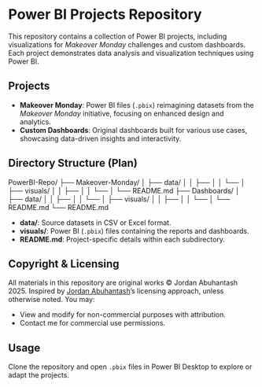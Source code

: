 # Power BI Projects Repository

This repository contains a collection of Power BI projects, including visualizations for *Makeover Monday* challenges and custom dashboards. Each project demonstrates data analysis and visualization techniques using Power BI.

## Projects
- **Makeover Monday**: Power BI files (`.pbix`) reimagining datasets from the *Makeover Monday* initiative, focusing on enhanced design and analytics.
- **Custom Dashboards**: Original dashboards built for various use cases, showcasing data-driven insights and interactivity.

## Directory Structure (Plan)
PowerBI-Repo/
├── Makeover-Monday/
│   ├── data/
│   │   ├── 
│   │   └── 
│   ├── visuals/
│   │   ├── 
│   │   └── 
│   └── README.md
├── Dashboards/
│   ├── data/
│   │   ├── 
│   │   └── 
│   ├── visuals/
│   │   ├── 
│   │   └── 
│   └── README.md
└── README.md


- **data/**: Source datasets in CSV or Excel format.
- **visuals/**: Power BI (`.pbix`) files containing the reports and dashboards.
- **README.md**: Project-specific details within each subdirectory.

## Copyright & Licensing
All materials in this repository are original works © Jordan Abuhantash 2025. Inspired by [Jordan Abuhantash](https://github.com/jabu9)’s licensing approach, unless otherwise noted. You may:
- View and modify for non-commercial purposes with attribution.
- Contact me for commercial use permissions.

## Usage
Clone the repository and open `.pbix` files in Power BI Desktop to explore or adapt the projects.
